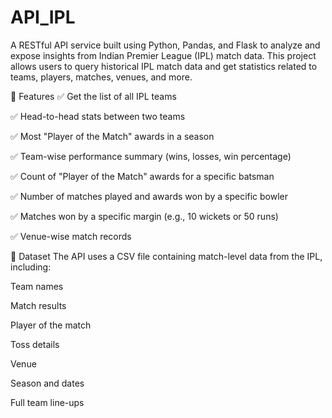# API_IPL

A RESTful API service built using Python, Pandas, and Flask to analyze and expose insights from Indian Premier League (IPL) match data. This project allows users to query historical IPL match data and get statistics related to teams, players, matches, venues, and more.

📌 Features
✅ Get the list of all IPL teams

✅ Head-to-head stats between two teams

✅ Most "Player of the Match" awards in a season

✅ Team-wise performance summary (wins, losses, win percentage)

✅ Count of "Player of the Match" awards for a specific batsman

✅ Number of matches played and awards won by a specific bowler

✅ Matches won by a specific margin (e.g., 10 wickets or 50 runs)

✅ Venue-wise match records

📁 Dataset
The API uses a CSV file containing match-level data from the IPL, including:

Team names

Match results

Player of the match

Toss details

Venue

Season and dates

Full team line-ups

